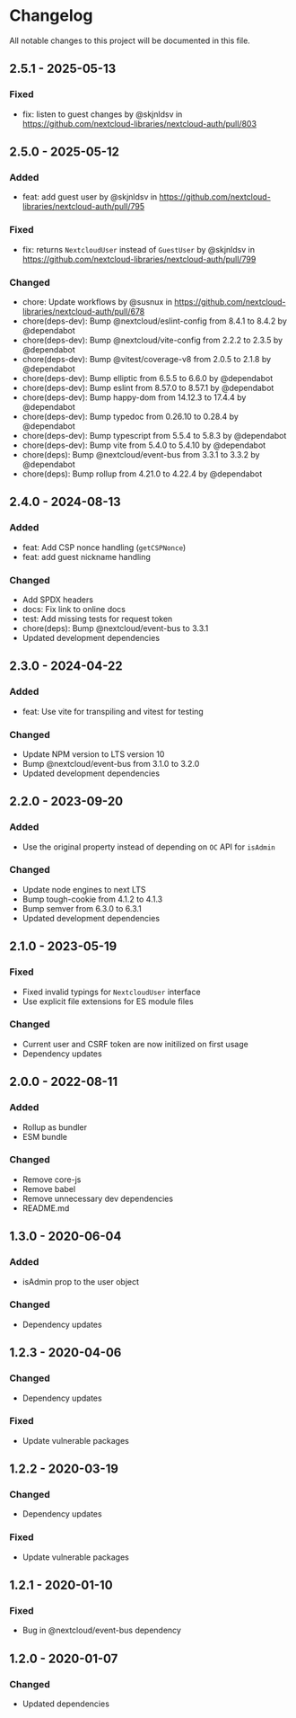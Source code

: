 <!--
  - SPDX-FileCopyrightText: 2020 Nextcloud GmbH and Nextcloud contributors
  - SPDX-License-Identifier: GPL-3.0-or-later
-->
# Changelog

All notable changes to this project will be documented in this file.

## 2.5.1 - 2025-05-13
### Fixed
* fix: listen to guest changes by @skjnldsv in https://github.com/nextcloud-libraries/nextcloud-auth/pull/803

## 2.5.0 - 2025-05-12
### Added
* feat: add guest user by @skjnldsv in https://github.com/nextcloud-libraries/nextcloud-auth/pull/795

### Fixed
* fix: returns `NextcloudUser` instead of `GuestUser` by @skjnldsv in https://github.com/nextcloud-libraries/nextcloud-auth/pull/799

### Changed
* chore: Update workflows by @susnux in https://github.com/nextcloud-libraries/nextcloud-auth/pull/678
* chore(deps-dev): Bump @nextcloud/eslint-config from 8.4.1 to 8.4.2 by @dependabot
* chore(deps-dev): Bump @nextcloud/vite-config from 2.2.2 to 2.3.5 by @dependabot
* chore(deps-dev): Bump @vitest/coverage-v8 from 2.0.5 to 2.1.8 by @dependabot
* chore(deps-dev): Bump elliptic from 6.5.5 to 6.6.0 by @dependabot
* chore(deps-dev): Bump eslint from 8.57.0 to 8.57.1 by @dependabot
* chore(deps-dev): Bump happy-dom from 14.12.3 to 17.4.4 by @dependabot
* chore(deps-dev): Bump typedoc from 0.26.10 to 0.28.4 by @dependabot
* chore(deps-dev): Bump typescript from 5.5.4 to 5.8.3 by @dependabot
* chore(deps-dev): Bump vite from 5.4.0 to 5.4.10 by @dependabot
* chore(deps): Bump @nextcloud/event-bus from 3.3.1 to 3.3.2 by @dependabot
* chore(deps): Bump rollup from 4.21.0 to 4.22.4 by @dependabot

## 2.4.0 - 2024-08-13
### Added
* feat: Add CSP nonce handling (`getCSPNonce`)
* feat: add guest nickname handling

### Changed
* Add SPDX headers
* docs: Fix link to online docs
* test: Add missing tests for request token
* chore(deps): Bump @nextcloud/event-bus to 3.3.1
* Updated development dependencies

## 2.3.0 - 2024-04-22
### Added
* feat: Use vite for transpiling and vitest for testing

### Changed
* Update NPM version to LTS version 10
* Bump @nextcloud/event-bus from 3.1.0 to 3.2.0
* Updated development dependencies

## 2.2.0 - 2023-09-20
### Added
* Use the original property instead of depending on `OC` API for `isAdmin`

### Changed
* Update node engines to next LTS
* Bump tough-cookie from 4.1.2 to 4.1.3
* Bump semver from 6.3.0 to 6.3.1
* Updated development dependencies

## 2.1.0 - 2023-05-19
### Fixed
- Fixed invalid typings for `NextcloudUser` interface
- Use explicit file extensions for ES module files

### Changed
- Current user and CSRF token are now initilized on first usage
- Dependency updates

## 2.0.0 - 2022-08-11
### Added
- Rollup as bundler
- ESM bundle

### Changed
- Remove core-js
- Remove babel
- Remove unnecessary dev dependencies
- README.md

## 1.3.0 - 2020-06-04
### Added
- isAdmin prop to the user object
### Changed
- Dependency updates

## 1.2.3 - 2020-04-06
### Changed
- Dependency updates
### Fixed
- Update vulnerable packages

## 1.2.2 - 2020-03-19
### Changed
- Dependency updates
### Fixed
- Update vulnerable packages

## 1.2.1 - 2020-01-10
### Fixed
- Bug in @nextcloud/event-bus dependency

## 1.2.0 - 2020-01-07
### Changed
- Updated dependencies
